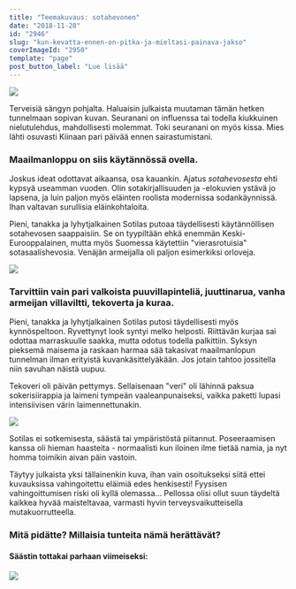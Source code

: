 ```yaml
---
title: "Teemakuvaus: sotahevonen"
date: "2018-11-28"
id: "2946"
slug: "kun-kevatta-ennen-on-pitka-ja-mieltasi-painava-jakso"
coverImageId: "2950"
template: "page"
post_button_label: "Lue lisää"
---
```


![](images/46262677_2457200384321045_1484200136102903808_n.jpg)

Terveisiä sängyn pohjalta. Haluaisin julkaista muutaman tämän hetken tunnelmaan sopivan kuvan. Seuranani on influenssa tai todella kiukkuinen nielutulehdus, mahdollisesti molemmat. Toki seuranani on myös kissa. Mies lähti osuvasti Kiinaan pari päivää ennen sairastumistani.

### Maailmanloppu on siis käytännössä ovella.

Joskus ideat odottavat aikaansa, osa kauankin. Ajatus _sotahevosesta_ ehti kypsyä useamman vuoden. Olin sotakirjallisuuden ja -elokuvien ystävä jo lapsena, ja luin paljon myös eläinten roolista modernissa sodankäynnissä. Ihan valtavan surullisia eläinkohtaloita.

Pieni, tanakka ja lyhytjalkainen Sotilas putoaa täydellisesti käytännöllisen sotahevosen saappaisiin. Se on tyypiltään ehkä enemmän Keski-Eurooppalainen, mutta myös Suomessa käytettiin "vierasrotuisia" sotasaalishevosia. Venäjän armeijalla oli paljon esimerkiksi orloveja.

![](images/unknown-soldier-21.jpg)

### Tarvittiin vain pari valkoista puuvillapinteliä, juuttinarua, vanha armeijan villaviltti, tekoverta ja kuraa.

Pieni, tanakka ja lyhytjalkainen Sotilas putosi täydellisesti myös kynnöspeltoon. Ryvettynyt look syntyi melko helposti. Riittävän kurjaa sai odottaa marraskuulle saakka, mutta odotus todella palkittiin. Syksyn pieksemä maisema ja raskaan harmaa sää takasivat maailmanlopun tunnelman ilman erityistä kuvankäsittelyäkään. Jos jotain tahtoo jossitella niin savuhan näistä uupuu.

Tekoveri oli päivän pettymys. Sellaisenaan "veri" oli lähinnä paksua sokerisiirappia ja laimeni tympeän vaaleanpunaiseksi, vaikka paketti lupasi intensiivisen värin laimennettunakin.

![](images/unknown-soldier-36-Edit.jpg)

Sotilas ei sotkemisesta, säästä tai ympäristöstä piitannut. Poseeraamisen kanssa oli hieman haasteita - normaalisti kun iloinen ilme tietää namia, ja nyt homma toimikin aivan päin vastoin.

Täytyy julkaista yksi tällainenkin kuva, ihan vain osoitukseksi siitä ettei kuvauksissa vahingoitettu eläimiä edes henkisesti! Fyysisen vahingoittumisen riski oli kyllä olemassa... Pellossa olisi ollut suun täydeltä kaikkea hyvää maisteltavaa, varmasti hyvin terveysvaikutteisella mutakuorrutteella.

### Mitä pidätte? Millaisia tunteita nämä herättävät?

#### Säästin tottakai parhaan viimeiseksi:

![](images/unknown-soldier-103-Edit-5-2.jpg)
